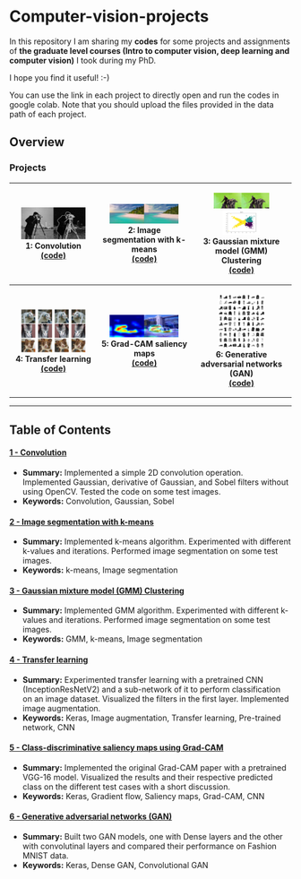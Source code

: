 # Computer-vision-projects

In this repository I am sharing my **codes** for some projects and assignments of **the graduate level courses (Intro to computer vision, deep learning and computer vision)** I took during my PhD.

I hope you find it useful! :-)

You can use the link in each project to directly open and run the codes in google colab. Note that you should upload the files provided in the data path of each project. 

## Overview

### Projects

<table style="width:100%">
  <tr>
    <th>
      <p align="center">
           <a> <img src="./Convolution/img/sobel.png" alt="Overview" width="80%" height="80%"></a>
           <br>1: Convolution
           <br><a href="./Convolution" name="convolution_code">(code)</a>
      </p>
    </th>
        <th><p align="center">
           <a><img src="./Image%20segmentation%20with%20k-means/img/segmented_image.png" alt="Overview" width="80%" height="80%"></a>
           <br>2: Image segmentation with k-means
           <br><a href="./Image%20segmentation%20with%20k-means/" name="kmeans_code">(code)</a>
        </p>
    </th>
      </th>
        <th><p align="center">
           <a><img src="./GMM/img/segmented_image_gmm.png" alt="Overview" width="60%" height="60%"></a>
           <a><img src="./GMM/img/gmm_anim.gif" alt="Overview" width="40%" height="40%"></a>
           <br> 3: Gaussian mixture model (GMM) Clustering
           <br><a href="./GMM/" name="GMM_code">(code)</a>
        </p>
    </th>
  </tr>
  <tr>
    <th>
      <p align="center">
           <a> <img src="./Transfer%20learning/img/transfer_image.JPG" alt="Overview" width="80%" height="80%"></a>
           <br>4: Transfer learning
           <br><a href="./Transfer%20learning" name="transfer_code">(code)</a>
      </p>
    </th>    
  <th>
      <p align="center">
           <a> <img src="./Grad-CAM%20saliency%20maps/img/gradcam_output.png" alt="Overview" width="80%" height="80%"></a>
           <br>5: Grad-CAM saliency maps
           <br><a href="./Grad-CAM%20saliency%20maps" name="gradcam_code">(code)</a>
      </p>
    </th>    
    <th>
      <p align="center">
           <a> <img src="./Generative%20adversarial%20networks/img/CNN_GAN.png" alt="Overview" width="50%" height="50%"></a>
           <br>6: Generative adversarial networks (GAN)
           <br><a href="./Generative%20adversarial%20networks" name="gan_code">(code)</a>
      </p>
    </th>    
  </tr>
</table>

--- 
## Table of Contents

#### [1 - Convolution](Convolution)
 - **Summary:** Implemented a simple 2D convolution operation. Implemented Gaussian, derivative of Gaussian, and Sobel filters without using OpenCV. Tested the code on some test images. 
 - **Keywords:** Convolution, Gaussian, Sobel
 
#### [2 - Image segmentation with k-means](Image%20segmentation%20with%20k-means)
 - **Summary:** Implemented k-means algorithm. Experimented with different k-values and iterations. Performed image segmentation on some test images.
 - **Keywords:** k-means, Image segmentation 

#### [3 - Gaussian mixture model (GMM) Clustering](GMM)
 - **Summary:** Implemented GMM algorithm. Experimented with different k-values and iterations. Performed image segmentation on some test images.
 - **Keywords:**  GMM, k-means, Image segmentation 

#### [4 - Transfer learning](Transfer%20learning)
 - **Summary:** Experimented transfer learning with a pretrained CNN (InceptionResNetV2) and a sub-network of it to perform classification on an image dataset. Visualized the filters in the first layer. Implemented image augmentation.
 - **Keywords:**  Keras, Image augmentation, Transfer learning, Pre-trained network, CNN

#### [5 - Class-discriminative saliency maps using Grad-CAM](Grad-CAM%20saliency%20maps)
 - **Summary:** Implemented the original Grad-CAM paper with a pretrained VGG-16 model. Visualized the results and their respective predicted class on the different test cases with a short discussion. 
 - **Keywords:**  Keras, Gradient flow, Saliency maps, Grad-CAM, CNN
 
 #### [6 - Generative adversarial networks (GAN)](Generative%20adversarial%20networks)
 - **Summary:** Built two GAN models, one with Dense layers and the other with convolutinal layers and compared their performance on Fashion MNIST data. 
 - **Keywords:**  Keras, Dense GAN, Convolutional GAN
